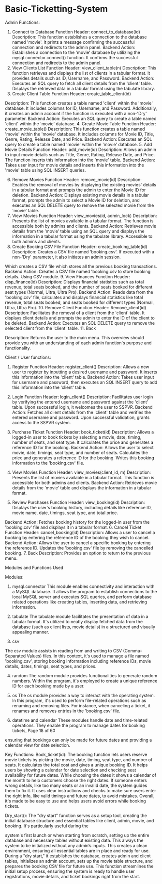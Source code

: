 # Basic-Ticketting-System

Admin Functions: 
1. Connect to Database 
Function Header: connect_to_database(id) 
Description: This function establishes a connection to the 
database named 'movie'. It prints a message confirming the 
successful connection and redirects to the admin panel. 
Backend Action: Establishes a connection to the 'movie' 
database by utilizing the mysql.connector.connect() function. It 
confirms the successful connection and redirects to the admin 
panel. 
2. View Clients List 
Function Header: view_client_table(n) 
Description: This function retrieves and displays the list of 
clients in a tabular format. It provides details such as ID, 
Username, and Password. 
Backend Action: Executes an SQL query to fetch all client 
details from the 'client' table. Displays the retrieved data in a 
tabular format using the tabulate library. 
3. Create Client Table 
Function Header: create_table_client(id) 

 
Description: This function creates a table named 'client' within 
the 'movie' database. It includes columns for ID, Username, and 
Password. Additionally, it creates an admin account if the 
function is executed with a non-'Dry' parameter. 
Backend Action: Executes an SQL query to create a table 
named 'client' within the 'movie' database. 
4. Create Movie Table 
Function Header: create_movie_table() 
Description: This function creates a table named 'movie' within 
the 'movie' database. It includes columns for Movie ID, Title, 
Genre, Rating, Release Date, and Price. 
Backend Action: Executes an SQL query to create a table 
named 'movie' within the 'movie' database. 
5. Add Movie Details 
Function Header: add_movie(id) 
Description: Allows an admin to input movie details such as 
Title, Genre, Rating, Release Date, and Price. The function 
inserts this information into the 'movie' table. 
Backend Action: Takes user input for movie details and inserts 
this information into the 'movie' table using SQL INSERT 
queries. 

 
6. Remove Movies 
Function Header: remove_movie(id) 
Description: Enables the removal of movies by displaying the 
existing movies' details in a tabular format and prompts the 
admin to enter the Movie ID for deletion. 
Backend Action: Displays existing movie details in a tabular 
format, prompts the admin to select a Movie ID for deletion, 
and executes an SQL DELETE query to remove the selected 
movie from the 'movie' table. 
7. View Movies 
Function Header: view_movies(id, admin_lock) 
Description: Presents the list of movies available in a tabular 
format. The function is accessible both by admins and clients. 
Backend Action: Retrieves movie details from the 'movie' table 
using an SQL query and displays the information in a tabular 
format using the tabulate library. Accessible to both admins 
and clients. 
8. Create Booking CSV File 
Function Header: create_booking_table(id) 
Description: Creates a CSV file named 'booking.csv'. If executed 
with a non-'Dry' parameter, it also initiates an admin session. 

 
Which creates a CSV file which stores all the previous booking 
transactions. 
Backend Action: Creates a CSV file named 'booking.csv to store 
booking details. Using CSV module. 
9. View Finances 
Function Header: disp_finance(id) 
Description: Displays financial statistics such as total revenue, 
total seats booked, and the number of seats booked for 
different seat types (Normal, Ultra, Ultra Pro). 
Backend Action: Reads data from the 'booking.csv' file, 
calculates and displays financial statistics like total revenue, 
total seats booked, and seats booked for different types 
(Normal, Ultra, Ultra Pro). 
10. Remove Client 
Function Header: Remove_client(id) 
Description: Facilitates the removal of a client from the 'client' 
table. It displays client details and prompts the admin to enter 
the ID of the client to be deleted. 
Backend Action: Executes an SQL DELETE query to remove the 
selected client from the 'client' table. 
11. Back 

 
Description: Returns the user to the main menu. 
This overview should provide you with an understanding of 
each admin function's purpose and functionality. 
 
Client / User functions: 
1. Register 
Function Header: register_client() 
Description: Allows a new user to register by inputting a 
desired username and password. It inserts this information 
into the 'client' table. 
Backend Action: Takes user input for username and password, 
then executes an SQL INSERT query to add this information 
into the 'client' table. 
2. Login 
Function Header: login_client() 
Description: Facilitates user login by verifying the entered 
username and password against the 'client' table. Upon 
successful login, it welcomes the user to SSPVR. 
Backend Action: Fetches all client details from the 'client' table 
and verifies the entered username and password. Upon 
successful validation, grants access to the SSPVR system. 

 
3. Purchase Ticket 
Function Header: book_ticket(id) 
Description: Allows a logged-in user to book tickets by 
selecting a movie, date, timing, number of seats, and seat type. 
It calculates the price and generates a reference ID for the 
booking. 
Backend Action: Allows the user to select movie, date, timings, 
seat type, and number of seats. Calculates the price and 
generates a reference ID for the booking. Writes this booking 
information to the 'booking.csv' file. 
4. View Movies 
Function Header: view_movies(client_id, m) 
Description: Presents the list of movies available in a tabular 
format. This function is accessible for both admins and clients. 
Backend Action: Retrieves movie details from the 'movie' table 
and displays the information in a tabular format. 
5. Review Purchases 
Function Header: view_booking(id) 
Description: Displays the user's booking history, including 
details like reference ID, movie name, date, timings, seat type, 
and total price. 

 
Backend Action: Fetches booking history for the logged-in user 
from the 'booking.csv' file and displays it in a tabular format. 
6. Cancel Ticket 
Function Header: cancel_booking(id) 
Description: Allows a user to cancel a booking by entering the 
reference ID of the booking they wish to cancel. 
Backend Action: Allows the user to cancel a specific booking 
by entering the reference ID. Updates the 'booking.csv' file by 
removing the cancelled booking. 
7. Back 
Description: Provides an option to return to the previous menu. 
 

 
 
Modules and Functions Used  
 
 
 
Modules: 
1. mysql.connector 
This module enables connectivity and interaction with a MySQL 
database. It allows the program to establish connections to the 
local MySQL server and executes SQL queries, and perform 
database related operations like creating tables, inserting 
data, and retrieving information. 
 
2. tabulate 
The tabulate module facilitates the presentation of data in a 
tabular format. It's utilized to neatly display fetched data from 
the database (such as client lists, movie details) in a 
structured and visually appealing manner. 
 
3. csv 
 
The csv module assists in reading from and writing to CSV 
(Comma-Separated Values) files. In this context, it's used to 
manage a file named 'booking.csv', storing booking information 
including reference IDs, movie details, dates, timings, seat 
types, and prices. 
 
4. random 
The random module provides functionalities to generate 
random numbers. Within the program, it's employed to create a 
unique reference ID for each booking made by a user. 
 
5. os 
The os module provides a way to interact with the operating 
system. In this program, it's used to perform file-related 
operations such as renaming and removing files. For instance, 
when canceling a ticket, it renames and removes entries in the 
'booking.csv' file. 
 
6. datetime and calendar 
These modules handle date and time-related operations. They 
enable the program to manage dates for booking tickets, 
Page 18 of 60 
 
ensuring that bookings can only be made for future dates and 
providing a calendar view for date selection. 
 
Key Functions: 
Book_ticket(id): 
The booking function lets users reserve movie tickets by 
picking the movie, date, timing, seat type, and number of seats. 
It calculates the total cost and gives a unique booking ID. It 
helps users by showing a calendar for date selection and 
checking seat availability for future dates. While choosing the 
dates it shows a calendar of the month to help customers 
choose the right dates. If someone enters wrong details, like 
too many seats or an invalid date, the system guides them to 
fix it. It uses clear instructions and checks to make sure users 
enter the right info, like valid timings and future dates, to avoid 
mistakes. Overall, it's made to be easy to use and helps users 
avoid errors while booking tickets. 
 
Dry_start(): 
The "dry start" function serves as a setup tool, creating the 
initial database structure and essential tables like client, 
admin, movie, and booking. It's particularly useful during the 
 
system's first launch or when starting from scratch, setting up 
the entire database and necessary tables without existing data. 
This always the system to be initialized without any admin’s 
inputs. This creates a clean environment, ensuring all 
essential tables are in place and ready for use. During a "dry 
start," it establishes the database, creates admin and client 
tables, initializes an admin account, sets up the movie table 
structure, and prepares the booking CSV file for future use. 
This function streamlines the initial setup process, ensuring 
the system is ready to handle user registrations, movie details, 
and ticket bookings right from the start.
